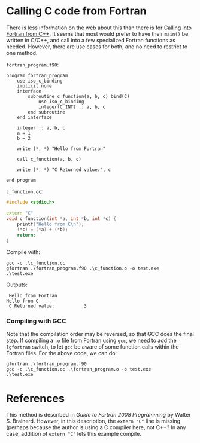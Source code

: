 # Calling C code from Fortran

There is less information on the web about this than there is for [Calling into Fortran from C++](call_fortran_from_c.md). It seems that most would prefer to have their `main()` be written in C/C++, and call into a few specialized Fortran functions as needed. However, there are use cases for both, and no need to restrict to one method.

`fortran_program.f90`:
```Fortran Free Form
program fortran_program
	use iso_c_binding
	implicit none
	interface
		subroutine c_function(a, b, c) bind(C)
			use iso_c_binding
			integer(C_INT) :: a, b, c
		end subroutine
	end interface

	integer :: a, b, c
	a = 1
	b = 2
	
	write (*, *) "Hello from Fortran"
	
	call c_function(a, b, c)
	
	write (*, *) "C Returned value:", c
	
end program
```


`c_function.cc`:
```C++
#include <stdio.h>

extern "C"
void c_function(int *a, int *b, int *c) {
	printf("Hello from C\n");
	(*c) = (*a) + (*b);
	return;
}
```

Compile with:
```Batchfile
gcc -c .\c_function.cc
gfortran .\fortran_program.f90 .\c_function.o -o test.exe
.\test.exe
```


Outputs:
```
 Hello from Fortran
Hello from C
 C Returned value:           3
```

### Compiling with GCC
Note that the compilation order may be reversed, so that GCC does the final step. If compiling a `.o` file from Fortran using `gcc`, we need to add the `-lgfortran` switch, to let `gcc` be aware of some function calls within the Fortran files. For the above code, we can do:

```Batchfile
gfortran .\fortran_program.f90
gcc -c .\c_function.cc .\fortran_program.o -o test.exe
.\test.exe
```

# References
This method is described in _Guide to Fortran 2008 Programming_ by Walter S. Brainerd. However, in this description, the `extern "C"` line is missing (perhaps because the author is using a C compiler here, not C++? In any case, addition of `extern "C"` lets this example compile.

